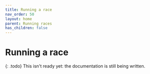 ```yaml
---
title: Running a race
nav_order: 50
layout: home
parent: Running races
has_children: false
---
```


# Running a race

{: .todo}
This isn't ready yet: the documentation is still being written.
